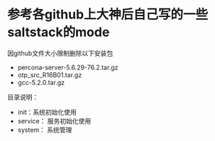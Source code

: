 # 参考各github上大神后自己写的一些saltstack的mode

因github文件大小限制删除以下安装包
- percona-server-5.6.29-76.2.tar.gz
- otp_src_R16B01.tar.gz 
- gcc-5.2.0.tar.gz

目录说明：
- init：系统初始化使用
- service： 服务初始化使用
- system： 系统管理
